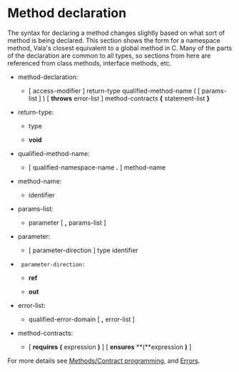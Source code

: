 

Method declaration
==================

The syntax for declaring a method changes slightly based on what sort of method is being declared. This section shows the form for a namespace method, Vala's closest equivalent to a global method in C. Many of the parts of the declaration are common to all types, so sections from here are referenced from class methods, interface methods, etc.

-   method-declaration:

    -   [ access-modifier ] return-type qualified-method-name ( [ params-list ] ) [ **throws** error-list ] method-contracts **{** statement-list **}**


-   return-type:

    -   type

    -   **void**

-   qualified-method-name:

    -   [ qualified-namespace-name **.** ] method-name


-   method-name:

    -   identifier

-   params-list:

    -   parameter [ **,** params-list ]


-   parameter:

    -   [ parameter-direction ] type identifier


-      parameter-direction:

    -   **ref**

    -   **out**


-   error-list:

    -   qualified-error-domain [ **,** error-list ]


-   method-contracts:

    -   [ **requires** **(** expression **)** ] [ **ensures** **(**expression **)** ]

For more details see [Methods/Contract programming]((contract-programming.md)), and [Errors](errors.md).
